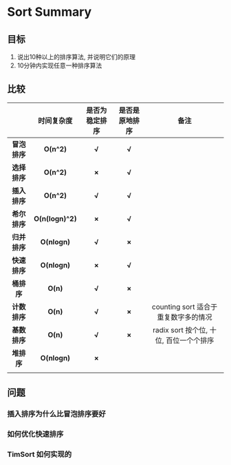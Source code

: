 # Sort Summary

## 目标

1. 说出10种以上的排序算法, 并说明它们的原理
2. 10分钟内实现任意一种排序算法

## 比较

|              |  **时间复杂度**  | **是否为稳定排序** | **是否是原地排序** |备注|
| :----------: | :--------------: | :----------------: | :----------------: | :---:|
| **冒泡排序** |    **O(n^2)**    |       **√**        |       **√**        |		|
| **选择排序** |    **O(n^2)**    |       **×**        |       **√**        |		|
| **插入排序** |    **O(n^2)**    |       **√**        |       **√**        |		|
| **希尔排序** | **O(n(logn)^2)** |       **×**        |       **√**        |		|
| **归并排序** |   **O(nlogn)**   |       **√**        |       **×**        |		|
| **快速排序** |   **O(nlogn)**   |       **×**        |       **√**        |		|
|  **桶排序**  |     **O(n)**     |       **√**        |       **×**        |		|
| **计数排序** |     **O(n)**     |       **√**        |       **×**        |counting sort 适合于重复数字多的情况	|
| **基数排序** |     **O(n)**     |       **√**        |       **×**        |radix sort 按个位, 十位, 百位一个个排序	|
|  **堆排序**  |   **O(nlogn)**   |       **×**        |                    |		|
|              |                  |                    |                    |		|




## 问题

### 插入排序为什么比冒泡排序要好


### 如何优化快速排序

### TimSort 如何实现的



